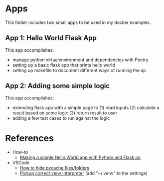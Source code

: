 # Apps

This folder includes two small apps to be used in my docker examples.


## App 1: Hello World Flask App
This app accomplishes:
* manage python virtualenvironment and dependencies with Poetry
* setting up a basic flask app that prints hello world
* setting up makefile to document different ways of running the ap

## App 2: Adding some simple logic
This app accomplishes:
* extending flask app with a simple page to (1) read inputs (2) calculate a result based on some logic (3) return result to user
* adding a few test cases to run against the logic

# References

* How-to
    * [Making a simple Hello World app with Python and Flask on](https://blog.miguelgrinberg.com/post/the-flask-mega-tutorial-part-i-hello-world)
* VSCode
    * [How to hide pycache files/folders](https://m3lles.medium.com/how-to-hide-unwanted-folders-and-files-in-visual-studio-code-2bb0f39c4251)
    * [Pickup correct venv interpreter](https://stackoverflow.com/a/59706048 ) (add "~/.venv" to the settings)
